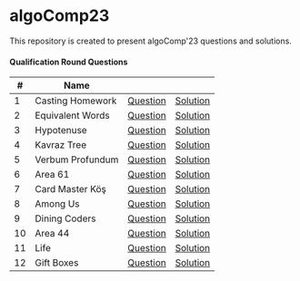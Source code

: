 # algoComp23

This repository is created to present algoComp'23 questions and solutions. 


#### Qualification Round Questions


| #  | Name             |  |  |
|----|------------------|----------|----------|
| 1  | Casting Homework | [Question](https://github.com/ituacm/algoComp23/blob/main/Casting%20Homework/question.md)     | [Solution](https://github.com/ituacm/algoComp23/blob/main/Casting%20Homework/solution.cpp)     |
| 2  | Equivalent Words | [Question](https://github.com/ituacm/algoComp23/blob/main/Equivalent%20Words/question.md)     | [Solution](https://github.com/ituacm/algoComp23/blob/main/Equivalent%20Words/solution.cpp)     |
| 3  | Hypotenuse       | [Question](https://github.com/ituacm/algoComp23/blob/main/Hypotenuse/question.md)     | [Solution](https://github.com/ituacm/algoComp23/blob/main/Hypotenuse/solution.cpp)     |
| 4  | Kavraz Tree      | [Question](https://github.com/ituacm/algoComp23/blob/main/Kavraz%20Tree/question.md)     | [Solution](https://github.com/ituacm/algoComp23/blob/main/Kavraz%20Tree/solution.cpp)     |
| 5  | Verbum Profundum | [Question](https://github.com/ituacm/algoComp23/blob/main/Verbum%20Profundum/question.md)     | [Solution](https://github.com/ituacm/algoComp23/blob/main/Verbum%20Profundum/solution.cpp)     |
| 6  | Area 61          | [Question](https://github.com/ituacm/algoComp23/blob/main/Area%2061/question.md)     | [Solution](https://github.com/ituacm/algoComp23/blob/main/Area%2061/solution.cpp)     |
| 7  | Card Master Köş  | [Question](https://github.com/ituacm/algoComp23/blob/main/Card%20Master%20K%C3%B6%C5%9F/question.md)     | [Solution](https://github.com/ituacm/algoComp23/blob/main/Card%20Master%20K%C3%B6%C5%9F/solution.cpp)     |
| 8  | Among Us         | [Question](https://github.com/ituacm/algoComp23/blob/main/Among%20Us/question.md)     | [Solution](https://github.com/ituacm/algoComp23/blob/main/Among%20Us/solution.cpp)     |
| 9  | Dining Coders    | [Question](https://github.com/ituacm/algoComp23/blob/main/Dining%20Coders/question.md)     | [Solution](https://github.com/ituacm/algoComp23/blob/main/Dining%20Coders/solution.cpp)     |
| 10 | Area 44          | [Question](https://github.com/ituacm/algoComp23/blob/main/Area%2044/question.md)     | [Solution](https://github.com/ituacm/algoComp23/blob/main/Area%2044/solution.cpp)     |
| 11 | Life             | [Question](https://github.com/ituacm/algoComp23/blob/main/Life/question.md)     | [Solution](https://github.com/ituacm/algoComp23/blob/main/Life/solution.cpp)     |
| 12 | Gift Boxes       | [Question](https://github.com/ituacm/algoComp23/blob/main/Gift%20Boxes/question.md)     | [Solution](https://github.com/ituacm/algoComp23/blob/main/Gift%20Boxes/solution.cpp)     |
